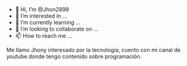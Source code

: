 - 👋 Hi, I’m @Jhon2899
- 👀 I’m interested in ...
- 🌱 I’m currently learning ...
- 💞️ I’m looking to collaborate on ...
- 📫 How to reach me ...

<!---
Jhon2899/Jhon2899 is a ✨ special ✨ repository because its `README.md` (this file) appears on your GitHub profile.
You can click the Preview link to take a look at your changes.
--->
Me llamo Jhony interesado por la tecnología, cuento con mi canal de youtube donde tengo contenido sobre programación.
